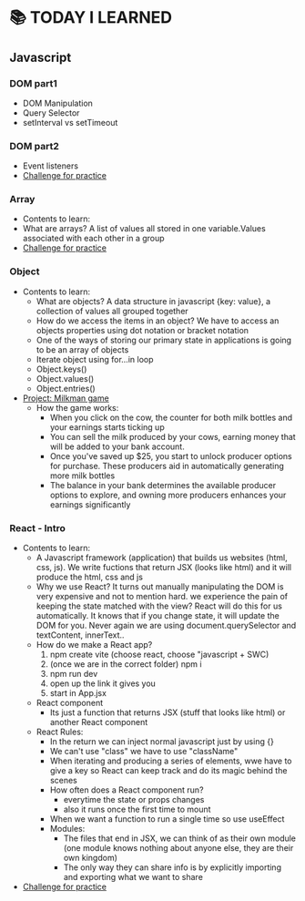 # :books: TODAY I LEARNED

## Javascript

### DOM part1

- DOM Manipulation
- Query Selector
- setInterval vs setTimeout

### DOM part2

- Event listeners
- [Challenge for practice](https://dom-part2.netlify.app/)

### Array

- Contents to learn:
- What are arrays? A list of values all stored in one variable.Values associated with each other in a group
- [Challenge for practice](https://array-functional-game.netlify.app/)

### Object

- Contents to learn:
  - What are objects? A data structure in javascript {key: value}, a collection of values all grouped together
  - How do we access the items in an object? We have to access an objects properties using dot notation or bracket notation
  - One of the ways of storing our primary state in applications is going to be an array of objects
  - Iterate object using for...in loop
  - Object.keys()
  - Object.values()
  - Object.entries()
- [Project: Milkman game](https://milkman-fun-giang.netlify.app/)
  - How the game works:
    - When you click on the cow, the counter for both milk bottles and your earnings starts ticking up
    - You can sell the milk produced by your cows, earning money that will be added to your bank account.
    - Once you've saved up $25, you start to unlock producer options for purchase. These producers aid in automatically generating more milk bottles
    - The balance in your bank determines the available producer options to explore, and owning more producers enhances your earnings significantly

### React - Intro

- Contents to learn:
  - A Javascript framework (application) that builds us websites (html, css, js). We write fuctions that return JSX (looks like html) and it will produce the html, css and js
  - Why we use React? It turns out manually manipulating the DOM is very expensive and not to mention hard. we experience the pain of keeping the state matched with the view? React will do this for us automatically. It knows that if you change state, it will update the DOM for you. Never again we are using document.querySelector and textContent, innerText..
  - How do we make a React app?
    1. npm create vite (choose react, choose "javascript + SWC)
    2. (once we are in the correct folder) npm i
    3. npm run dev
    4. open up the link it gives you
    5. start in App.jsx
  - React component
    - Its just a function that returns JSX (stuff that looks like html) or another React component
  - React Rules:
    - In the return we can inject normal javascript just by using {}
    - We can't use "class" we have to use "className"
    - When iterating and producing a series of elements, wwe have to give a key so React can keep track and do its magic behind the scenes
    - How often does a React component run?
      - everytime the state or props changes
      - also it runs once the first time to mount
    - When we want a function to run a single time so use useEffect
    - Modules:
      - The files that end in JSX, we can think of as their own module (one module knows nothing about anyone else, they are their own kingdom)
      - The only way they can share info is by explicitly importing and exporting what we want to share
- [Challenge for practice](https://react-introduction-giang.netlify.app/)
